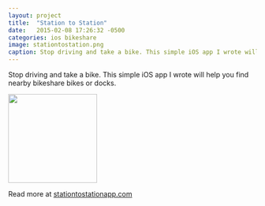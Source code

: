 ```yaml
---
layout: project
title:  "Station to Station"
date:   2015-02-08 17:26:32 -0500
categories: ios bikeshare
image: stationtostation.png
caption: Stop driving and take a bike. This simple iOS app I wrote will help you find nearby bikeshare bikes or docks.
---
```


Stop driving and take a bike. This simple iOS app I wrote will help you find nearby bikeshare bikes or docks.

<a href="https://itunes.apple.com/us/app/apple-store/id936262970?pt=96075968&ct=website&mt=8"><img src="{% asset_path app-store.png %}" width="180px;" /></a>

Read more at [stationtostationapp.com](http://stationtostationapp.com/)
